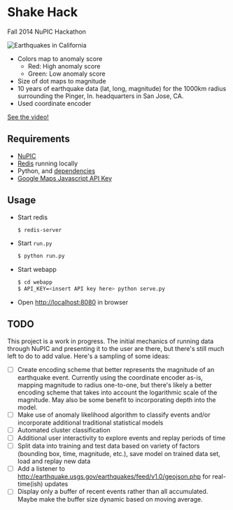 # Shake Hack

Fall 2014 NuPIC Hackathon

![Earthquakes in California](http://oxtopus.github.io/shakehack/map.jpg "Earthquakes in California")

- Colors map to anomaly score
  - Red: High anomaly score
  - Green: Low anomaly score
- Size of dot maps to magnitude
- 10 years of earthquake data (lat, long, magnitude) for the 1000km radius surrounding the Pinger, In. headquarters in San Jose, CA.
- Used coordinate encoder

[See the video!](https://drive.google.com/a/numenta.com/file/d/0B7hpsypiwZ_UNFRPNUFiaGZGejQ/view?usp=sharing)

## Requirements

- [NuPIC](https://github.com/numenta/nupic)
- [Redis](http://redis.io/) running locally
- Python, and [dependencies](requirements.txt)
- [Google Maps Javascript API Key](https://developers.google.com/maps/documentation/javascript/tutorial#api_key)

## Usage

- Start redis

  ```bash
  $ redis-server
  ```

- Start `run.py`

  ```bash
  $ python run.py
  ```

- Start webapp

  ```bash
  $ cd webapp
  $ API_KEY=<insert API key here> python serve.py
  ```

- Open [http://localhost:8080](http://localhost:8080) in browser

## TODO

This project is a work in progress.  The initial mechanics of running data
through NuPIC and presenting it to the user are there, but there's still much
left to do to add value.  Here's a sampling of some ideas:

- [ ] Create encoding scheme that better represents the magnitude of an
      earthquake event.  Currently using the coordinate encoder as-is, mapping
      magnitude to radius one-to-one, but there's likely a better encoding
      scheme that takes into account the logarithmic scale of the magnitude.
      May also be some benefit to incorporating depth into the model.
- [ ] Make use of anomaly likelihood algorithm to classify events and/or
      incorporate additional traditional statistical models
- [ ] Automated cluster classification
- [ ] Additional user interactivity to explore events and replay periods of
      time
- [ ] Split data into training and test data based on variety of factors
      (bounding box, time, magnitude, etc.), save model on trained data set,
      load and replay new data
- [ ] Add a listener to
      http://earthquake.usgs.gov/earthquakes/feed/v1.0/geojson.php for
      real-time(ish) updates
- [ ] Display only a buffer of recent events rather than all accumulated.
      Maybe make the buffer size dynamic based on moving average.
